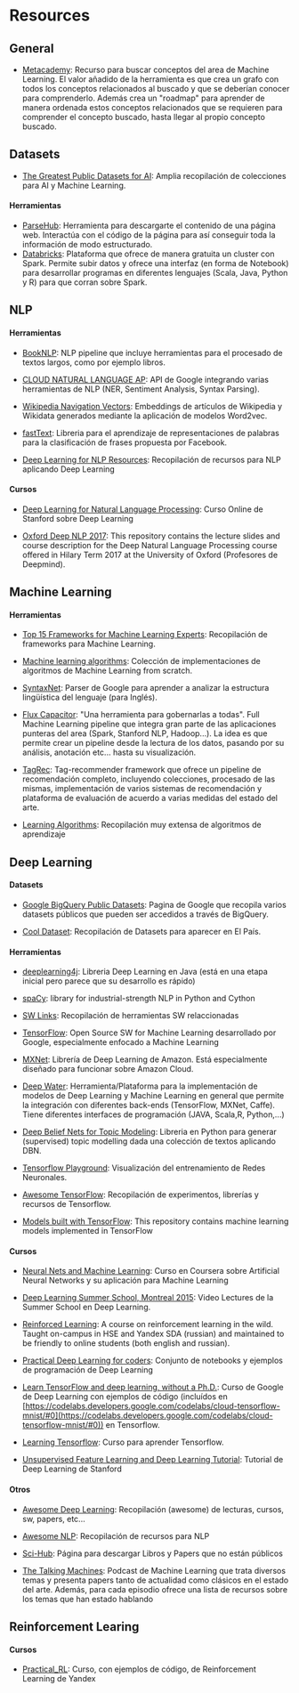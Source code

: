 # Resources

## General
- [Metacademy](https://metacademy.org/): Recurso para buscar conceptos del area de Machine Learning. El valor añadido de la herramienta es que crea un grafo con todos los conceptos relacionados al buscado y que se deberían conocer para comprenderlo. Además crea un "roadmap" para aprender de manera ordenada estos conceptos relacionados que se requieren para comprender el concepto buscado, hasta llegar al propio concepto buscado.

## Datasets
- [The Greatest Public Datasets for AI](https://medium.com/startup-grind/fueling-the-ai-gold-rush-7ae438505bc2#.yu3y0pfuv): Amplia recopilación de colecciones para AI y Machine Learning.

#### Herramientas
- [ParseHub](https://www.parsehub.com/): Herramienta para descargarte el contenido de una página web. Interactúa con el código de la página para así conseguir toda la información de modo estructurado.
- [Databricks](https://community.cloud.databricks.com/): Plataforma que ofrece de manera gratuita un cluster con Spark. Permite subir datos y ofrece una interfaz (en forma de Notebook) para desarrollar programas en diferentes lenguajes (Scala, Java, Python y R) para que corran sobre Spark.

## NLP

#### Herramientas

- [BookNLP](https://github.com/dbamman/book-nlp): NLP pipeline que incluye herramientas para el procesado de textos largos, como por ejemplo libros.

- [CLOUD NATURAL LANGUAGE AP](https://cloud.google.com/natural-language/): API de Google integrando varias herramientas de NLP (NER, Sentiment Analysis, Syntax Parsing).

- [Wikipedia Navigation Vectors](https://figshare.com/articles/Wikipedia_Vectors/3146878): Embeddings de artículos de Wikipedia y Wikidata generados mediante la aplicación de modelos Word2vec.

- [fastText](https://github.com/facebookresearch/fastText): Libreria para el aprendizaje de representaciones de palabras para la clasificación de frases propuesta por Facebook.

- [Deep Learning for NLP Resources](https://github.com/andrewt3000/DL4NLP/blob/master/README.md): Recopilación de recursos para NLP aplicando Deep Learning

#### Cursos

- [Deep Learning for Natural Language Processing](http://cs224d.stanford.edu/syllabus.html): Curso Online de Stanford sobre Deep Learning

- [Oxford Deep NLP 2017](https://github.com/oxford-cs-deepnlp-2017/lectures): This repository contains the lecture slides and course description for the Deep Natural Language Processing course offered in Hilary Term 2017 at the University of Oxford (Profesores de Deepmind). 

## Machine Learning

#### Herramientas

- [Top 15 Frameworks for Machine Learning Experts](http://www.kdnuggets.com/2016/04/top-15-frameworks-machine-learning-experts.html): Recopilación de frameworks para Machine Learning.

- [Machine learning algorithms](https://github.com/rushter/MLAlgorithms): Colección de implementaciones de algoritmos de Machine Learning from scratch.
- [SyntaxNet](http://googleresearch.blogspot.com.es/2016/05/announcing-syntaxnet-worlds-most.html):  Parser de Google para aprender a analizar la estructura lingüística del lenguaje (para Inglés).

- [Flux Capacitor](https://github.com/fluxcapacitor/pipeline/wiki): "Una herramienta para gobernarlas a todas". Full Machine Learning pipeline que integra gran parte de las aplicaciones punteras del area (Spark, Stanford NLP, Hadoop...). La idea es que permite crear un pipeline desde la lectura de los datos, pasando por su análisis, anotación etc... hasta su visualización.

- [TagRec](https://github.com/learning-layers/TagRec/blob/master/README.md): Tag-recommender framework que ofrece un pipeline de recomendación completo, incluyendo colecciones, procesado de las mismas, implementación de varios sistemas de recomendación y plataforma de evaluación de acuerdo a varias medidas del estado del arte.

- [Learning Algorithms](http://homeai.info/directory/algorithms/): Recopilación muy extensa de algoritmos de aprendizaje

## Deep Learning

#### Datasets
- [Google BigQuery Public Datasets](https://cloud.google.com/bigquery/public-data/): Pagina de Google que recopila varios datasets públicos que pueden ser accedidos a través de BigQuery.

- [Cool Dataset](http://cooldatasets.com/): Recopilación de Datasets para aparecer en El País.

#### Herramientas
- [deeplearning4j](http://deeplearning4j.org/): Libreria Deep Learning en Java (está en una etapa inicial pero parece que su desarrollo es rápido)

- [spaCy](http://spacy.io/):  library for industrial-strength NLP in Python and Cython

- [SW Links](http://deeplearning.net/software_links/): Recopilación de herramientas SW relaccionadas

- [TensorFlow](http://tensorflow.org/): Open Source SW for Machine Learning desarrollado por Google, especialmente enfocado a Machine Learning

- [MXNet](http://mxnet.io/): Librería de Deep Learning de Amazon. Está especialmente diseñado para funcionar sobre Amazon Cloud.

- [Deep Water](https://www.h2o.ai/deep-water/): Herramienta/Plataforma para la implementación de modelos de Deep Learning y Machine Learning en general que permite la integración con diferentes back-ends (TensorFlow, MXNet, Caffe). Tiene diferentes interfaces de programación (JAVA, Scala,R, Python,...)

- [Deep Belief Nets for Topic Modeling](https://github.com/larsmaaloee/deep-belief-nets-for-topic-modeling): Libreria en Python para generar (supervised) topic modelling dada una colección de textos aplicando DBN.

- [Tensorflow Playground](http://playground.tensorflow.org/): Visualización del entrenamiento de Redes Neuronales.

- [Awesome TensorFlow](https://github.com/jtoy/awesome-tensorflow): Recopilación de experimentos, librerías y recursos de Tensorflow.

- [Models built with TensorFlow](https://github.com/tensorflow/models): This repository contains machine learning models implemented in TensorFlow

#### Cursos

- [Neural Nets and Machine Learning](https://www.coursera.org/course/neuralnets): Curso en Coursera sobre Artificial Neural Networks y su aplicación para Machine Learning

- [Deep Learning Summer School, Montreal 2015](http://videolectures.net/deeplearning2015_montreal/): Video Lectures de la Summer School en Deep Learning.

- [Reinforced Learning](https://github.com/yandexdataschool/Practical_RL): A course on reinforcement learning in the wild. Taught on-campus in HSE and Yandex SDA (russian) and maintained to be friendly to online students (both english and russian).

- [Practical Deep Learning for coders](http://course.fast.ai/index.html): Conjunto de notebooks y ejemplos de programación de Deep Learning

- [Learn TensorFlow and deep learning, without a Ph.D.](https://cloud.google.com/blog/big-data/2017/01/learn-tensorflow-and-deep-learning-without-a-phd): Curso de Google de Deep Learning con ejemplos de código (incluídos en [https://codelabs.developers.google.com/codelabs/cloud-tensorflow-mnist/#0](https://codelabs.developers.google.com/codelabs/cloud-tensorflow-mnist/#0)) en Tensorflow.

- [Learning Tensorflow](http://learningtensorflow.com/getting_started/): Curso para aprender Tensorflow.

- [Unsupervised Feature Learning and Deep Learning Tutorial](http://ufldl.stanford.edu/tutorial/): Tutorial de Deep Learning de Stanford
 

#### Otros
- [Awesome Deep Learning](https://github.com/ChristosChristofidis/awesome-deep-learning): Recopilación (awesome) de lecturas, cursos, sw, papers, etc...

- [Awesome NLP](https://github.com/keonkim/awesome-nlp): Recopilación de recursos para NLP

- [Sci-Hub](http://sci-hub.cc/): Página para descargar Libros y Papers que no están públicos

- [The Talking Machines](http://www.thetalkingmachines.com/): Podcast de Machine Learning que trata diversos temas y presenta papers tanto de actualidad como clásicos en el estado del arte. Además, para cada episodio ofrece una lista de recursos sobre los temas que han estado hablando

## Reinforcement Learing

#### Cursos

- [Practical_RL](https://github.com/yandexdataschool/Practical_RL): Curso, con ejemplos de código, de Reinforcement Learning de Yandex
